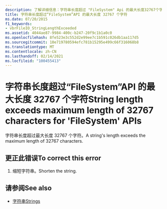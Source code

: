 ```yaml
---
description: 了解详细信息：字符串长度超过 "FileSystem" Api 的最大长度32767个字符
title: 字符串长度超过“FileSystem”API 的最大长度 32767 个字符
ms.date: 07/20/2015
f1_keywords:
- vbrFileIO_StringLengthExceeded
ms.assetid: 4044ae87-9984-400c-b247-20f9c1b1a0c0
ms.openlocfilehash: 8fe523e3c552d2e99ee7c1b591c026db1aa117d5
ms.sourcegitcommit: 10e719780594efc781b15295e499c66f316068b8
ms.translationtype: MT
ms.contentlocale: zh-CN
ms.lasthandoff: 02/14/2021
ms.locfileid: "100455413"
---
```

# <a name="string-length-exceeds-maximum-length-of-32767-characters-for-filesystem-apis"></a><span data-ttu-id="b4c35-103">字符串长度超过“FileSystem”API 的最大长度 32767 个字符</span><span class="sxs-lookup"><span data-stu-id="b4c35-103">String length exceeds maximum length of 32767 characters for 'FileSystem' APIs</span></span>

<span data-ttu-id="b4c35-104">字符串长度超过最大长度 32767 个字符。</span><span class="sxs-lookup"><span data-stu-id="b4c35-104">A string's length exceeds the maximum length of 32767 characters.</span></span>  
  
## <a name="to-correct-this-error"></a><span data-ttu-id="b4c35-105">更正此错误</span><span class="sxs-lookup"><span data-stu-id="b4c35-105">To correct this error</span></span>  
  
1. <span data-ttu-id="b4c35-106">缩短字符串。</span><span class="sxs-lookup"><span data-stu-id="b4c35-106">Shorten the string.</span></span>  
  
## <a name="see-also"></a><span data-ttu-id="b4c35-107">请参阅</span><span class="sxs-lookup"><span data-stu-id="b4c35-107">See also</span></span>

- [<span data-ttu-id="b4c35-108">字符串</span><span class="sxs-lookup"><span data-stu-id="b4c35-108">Strings</span></span>](../programming-guide/language-features/strings/index.md)
